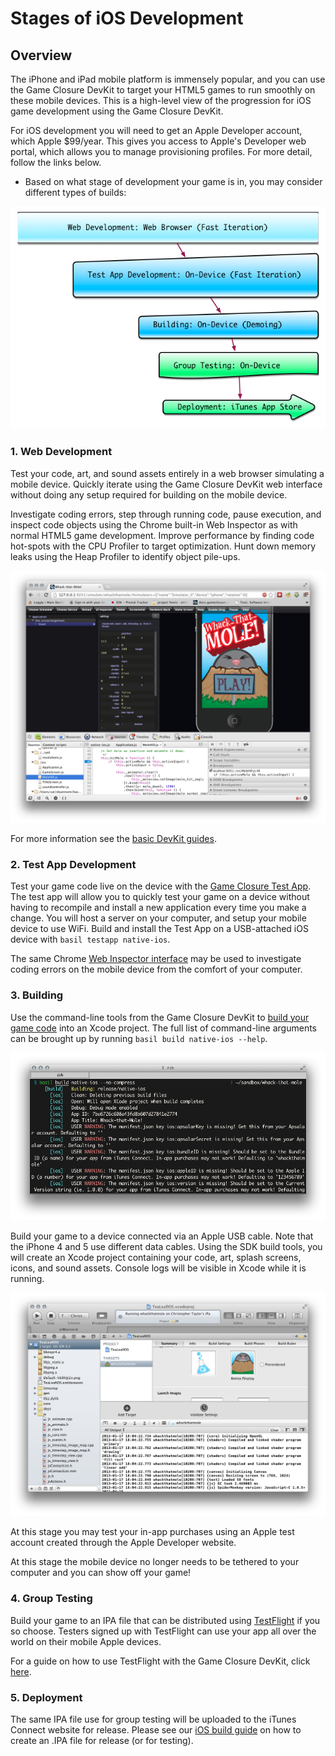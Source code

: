# Stages of iOS Development

## Overview

The iPhone and iPad mobile platform is immensely popular, and you can use the Game Closure DevKit to target your HTML5 games to run smoothly on these mobile devices.  This is a high-level view of the progression for iOS game development using the Game Closure DevKit.

For iOS development you will need to get an Apple Developer account, which Apple  $99/year.  This gives you access to Apple's Developer web portal, which allows you to manage provisioning profiles.  For more detail, follow the links below.

* Based on what stage of development your game is in, you may consider different types of builds:

<img src="./assets/ios/stages.png"></img>

### 1. Web Development

Test your code, art, and sound assets entirely in a web browser simulating a mobile device.  Quickly iterate using the Game Closure DevKit web interface without doing any setup required for building on the mobile device.

Investigate coding errors, step through running code, pause execution, and inspect code objects using the Chrome built-in Web Inspector as with normal HTML5 game development.  Improve performance by finding code hot-spots with the CPU Profiler to target optimization.  Hunt down memory leaks using the Heap Profiler to identify object pile-ups.

<img src="./assets/web-dev.png"></img>

For more information see the [basic DevKit guides](../guide/install.html).

### 2. Test App Development

Test your game code live on the device with the [Game Closure Test App](./ios-test-app.html).  The test app will allow you to quickly test your game on a device without having to recompile and install a new application every time you make a change.  You will host a server on your computer, and setup your mobile device to use WiFi.  Build and install the Test App on a USB-attached iOS device with `basil testapp native-ios`.

The same Chrome [Web Inspector interface](./ios-remote-debug.html) may be used to investigate coding errors on the mobile device from the comfort of your computer.

### 3. Building

Use the command-line tools from the Game Closure DevKit to [build your game code](./ios-build.html) into an Xcode project.  The full list of command-line arguments can be brought up by running `basil build native-ios --help`.

<img src="./assets/ios/ios-build-console.png"></img>

Build your game to a device connected via an Apple USB cable.  Note that the iPhone 4 and 5 use different data cables.  Using the SDK build tools, you will create an Xcode project containing your code, art, splash screens, icons, and sound assets.  Console logs will be visible in Xcode while it is running.

<img src="./assets/ios/ios-build-xcode.png"></img>

At this stage you may test your in-app purchases using an Apple test account created through the Apple Developer website.

At this stage the mobile device no longer needs to be tethered to your computer and you can show off your game!

### 4. Group Testing

Build your game to an IPA file that can be distributed using [TestFlight](http://testflightapp.com) if you so choose.  Testers signed up with TestFlight can use your app all over the world on their mobile Apple devices.

For a guide on how to use TestFlight with the Game Closure DevKit, click [here](./ios-testflight.html).

### 5. Deployment

The same IPA file use for group testing will be uploaded to the iTunes Connect website for release.  Please see our [iOS build guide](./ios-build.html) on how to create an .IPA file for release (or for testing).
